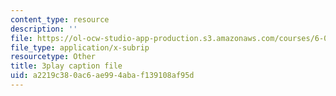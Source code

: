 ```yaml
---
content_type: resource
description: ''
file: https://ol-ocw-studio-app-production.s3.amazonaws.com/courses/6-042j-mathematics-for-computer-science-spring-2015/a2219c380ac6ae994abaf139108af95d_ALn1McUXg-c.srt
file_type: application/x-subrip
resourcetype: Other
title: 3play caption file
uid: a2219c38-0ac6-ae99-4aba-f139108af95d
---
```

